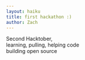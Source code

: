 ```yaml
---
layout: haiku
title: first hackathon :)
author: Zach
---
```


Second Hacktober, <br>
learning, pulling, helping code<br>
building open source <br>
